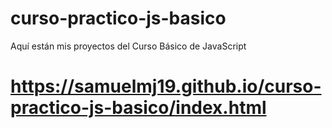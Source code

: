# curso-practico-js-basico
Aquí están mis proyectos del Curso Básico de JavaScript 
# https://samuelmj19.github.io/curso-practico-js-basico/index.html
